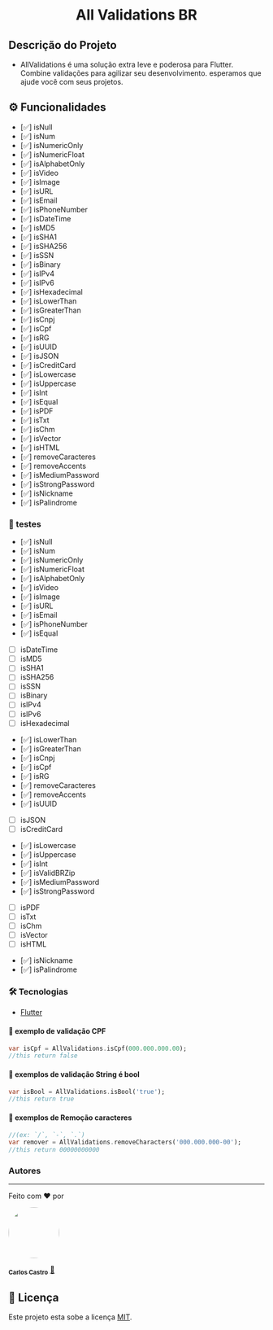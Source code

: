 <h1 align="center">All Validations BR</h1>

## Descrição do Projeto

- AllValidations é uma solução extra leve e poderosa para Flutter. Combine validações para agilizar seu desenvolvimento. esperamos que ajude você com seus projetos.

## ⚙️ Funcionalidades

- [✅]  isNull
- [✅]  isNum
- [✅]  isNumericOnly
- [✅]  isNumericFloat
- [✅]  isAlphabetOnly
- [✅]  isVideo
- [✅]  isImage
- [✅]  isURL
- [✅]  isEmail
- [✅]  isPhoneNumber
- [✅]  isDateTime
- [✅]  isMD5
- [✅]  isSHA1
- [✅]  isSHA256
- [✅]  isSSN
- [✅]  isBinary
- [✅]  isIPv4
- [✅]  isIPv6
- [✅]  isHexadecimal
- [✅]  isLowerThan
- [✅]  isGreaterThan
- [✅]  isCnpj
- [✅]  isCpf
- [✅]  isRG
- [✅]  isUUID
- [✅]  isJSON
- [✅]  isCreditCard
- [✅]  isLowercase
- [✅]  isUppercase
- [✅]  isInt
- [✅]  isEqual
- [✅]  isPDF
- [✅]  isTxt
- [✅]  isChm
- [✅]  isVector
- [✅]  isHTML
- [✅]  removeCaracteres
- [✅]  removeAccents
- [✅]  isMediumPassword
- [✅]  isStrongPassword
- [✅]  isNickname
- [✅]  isPalindrome



### 🧪 testes
- [✅]  isNull
- [✅]  isNum
- [✅]  isNumericOnly
- [✅]  isNumericFloat
- [✅]  isAlphabetOnly
- [✅]  isVideo
- [✅]  isImage
- [✅]  isURL
- [✅]  isEmail
- [✅]  isPhoneNumber
- [✅]  isEqual
- [ ]  isDateTime
- [ ]  isMD5
- [ ]  isSHA1
- [ ]  isSHA256
- [ ]  isSSN
- [ ]  isBinary
- [ ]  isIPv4
- [ ]  isIPv6
- [ ]  isHexadecimal
- [✅]  isLowerThan
- [✅]  isGreaterThan
- [✅]  isCnpj
- [✅]  isCpf
- [✅]  isRG
- [✅]  removeCaracteres
- [✅]  removeAccents
- [✅]  isUUID
- [ ]  isJSON
- [ ]  isCreditCard
- [✅]  isLowercase
- [✅]  isUppercase
- [✅]  isInt
- [✅]  isValidBRZip
- [✅]  isMediumPassword
- [✅]  isStrongPassword
- [ ]  isPDF
- [ ]  isTxt
- [ ]  isChm
- [ ]  isVector
- [ ]  isHTML
- [✅] isNickname
- [✅]  isPalindrome


### 🛠 Tecnologias
- [Flutter](https://flutter.dev/)


#### 🎲 exemplo de validação CPF

```dart
var isCpf = AllValidations.isCpf(000.000.000.00); 
//this return false
```

#### 🎲 exemplos de validação String é bool 

```dart
var isBool = AllValidations.isBool('true'); 
//this return true
```
#### 🎲 exemplos de Remoção caracteres  
```dart
//(ex: `/`, `-`, `.`)
var remover = AllValidations.removeCharacters('000.000.000-00'); 
//this return 00000000000
```

### Autores
---
Feito com ❤️ por 

<a href="###">
 <img style="border-radius: 50%;" src="https://avatars.githubusercontent.com/u/14837643?s=96&v=4" width="100px;" alt=""/>
 <br />

  <sub><b>Carlos Castro</b></sub></a> <a href="###" title="">🚀</a>


  
  ## 📝 Licença

Este projeto esta sobe a licença [MIT](./LICENSE).

